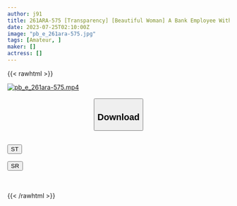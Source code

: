 ```yaml
---
author: j91
title: 261ARA-575 [Transparency] [Beautiful Woman] A Bank Employee With An Elegant Aura That Can Be Seen At A Glance Appears! Her Reason For Applying Was I Came Here To Gain Confidence♪. ? I’ll Do My Best ♪ [High-Level Body] [Rich 3P] Melomelo With Beautiful Curvaceousness And Pure White Skin ~ ♪ Ikuiku From The Beginning To The End With A Dense 3P ~ ♪ Shaved Pussy And Cock In Your Mouth Are Greedy! Eros Awakening! Don’t Miss The Continuous Sex During Full Power Ikuiku! (Rei Misumi)
date: 2023-07-25T02:10:00Z
image: "pb_e_261ara-575.jpg"
tags: [Amateur, ]
maker: []
actress: []
---
```



{{< rawhtml >}}

<div class="video" data-videoid="arLDrWqwmAid7j">
    <a href="javascript:;">
        <img src="https://my.j91.asia/posts/pb_e_261ara-575/pb_e_261ara-575.jpg" width="WIDTH" height="HEIGHT" alt="pb_e_261ara-575.mp4" loading="lazy">
    </a>
</div>

<script type="text/javascript" src="https://j91.asia/asset/on-demand-st.js"></script>

<br>
  <link rel="stylesheet" href="https://j91.asia/asset/bs5.css">
  
  <center>
  <button class="btn btn-primary" type="button" data-bs-toggle="collapse" data-bs-target=".multi-collapse" aria-expanded="false" aria-controls="multiCollapseExample1 multiCollapseExample2"><h2>Download</h2></button></center>
</p>
<div class="row">
  <div class="col">
    <div class="collapse multi-collapse" id="multiCollapseExample1">
      <div class="card card-body">
	      	      <br>
<div class="buttons">  
<a href="https://streamtape.to/v/arLDrWqwmAid7j"><button class="btn-hover color-3"><i class="fa fa-download"></i> ST</button></a></div>
    </div>
  </div>
</div>
  <div class="col">
    <div class="collapse multi-collapse" id="multiCollapseExample2">
      <div class="card card-body">
	      <br>
<div class="buttons">
    <a href="https://streamruby.com/8h0jktz8jjf5.html"><button class="btn-hover color-9"><i class="fa fa-download"></i> SR</button></a></div>
<br><br>
      </div>
    </div>
  </div>
</div>

{{< /rawhtml >}}